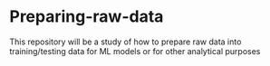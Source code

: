 # Preparing-raw-data
This repository will be a study of how to prepare raw data into training/testing data for ML models or for other analytical purposes

